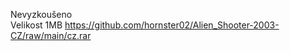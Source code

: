 Nevyzkoušeno
<br/>
Velikost 1MB https://github.com/hornster02/Alien_Shooter-2003-CZ/raw/main/cz.rar
